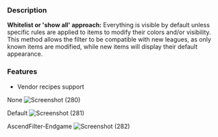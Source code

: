 ### Description
**Whitelist or 'show all' approach:** Everything is visible by default unless specific rules are applied to items to modify their colors and/or visibility. This method allows the filter to be compatible with new leagues, as only known items are modified, while new items will display their default appearance.

### Features
- Vendor recipes support

None
![Screenshot (280)](https://github.com/user-attachments/assets/31713ee5-d017-46b2-97af-b6808739ffc8)


Default
![Screenshot (281)](https://github.com/user-attachments/assets/ee8b59a9-59ac-49ec-b815-a79e3545d91d)


AscendFilter-Endgame
![Screenshot (282)](https://github.com/user-attachments/assets/5be08063-9359-4583-bd6c-2a6193b46d90)
